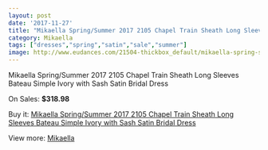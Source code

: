 ```yaml
---
layout: post
date: '2017-11-27'
title: "Mikaella Spring/Summer 2017 2105 Chapel Train Sheath Long Sleeves Bateau Simple Ivory with Sash Satin Bridal Dress"
category: Mikaella
tags: ["dresses","spring","satin","sale","summer"]
image: http://www.eudances.com/21504-thickbox_default/mikaella-spring-summer-2017-2105-chapel-train-sheath-long-sleeves-bateau-simple-ivory-with-sash-satin-bridal-dress.jpg
---
```

Mikaella Spring/Summer 2017 2105 Chapel Train Sheath Long Sleeves Bateau Simple Ivory with Sash Satin Bridal Dress

On Sales: **$318.98**
<a href="https://www.eudances.com/en/mikaella/6606-mikaella-spring-summer-2017-2105-chapel-train-sheath-long-sleeves-bateau-simple-ivory-with-sash-satin-bridal-dress.html"><amp-img layout="responsive" width="600" height="600" src="//www.eudances.com/21504-thickbox_default/mikaella-spring-summer-2017-2105-chapel-train-sheath-long-sleeves-bateau-simple-ivory-with-sash-satin-bridal-dress.jpg" alt="Mikaella Spring/Summer 2017 2105 Chapel Train Sheath Long Sleeves Bateau Simple Ivory with Sash Satin Bridal Dress 0" /></a>
<a href="https://www.eudances.com/en/mikaella/6606-mikaella-spring-summer-2017-2105-chapel-train-sheath-long-sleeves-bateau-simple-ivory-with-sash-satin-bridal-dress.html"><amp-img layout="responsive" width="600" height="600" src="//www.eudances.com/21509-thickbox_default/mikaella-spring-summer-2017-2105-chapel-train-sheath-long-sleeves-bateau-simple-ivory-with-sash-satin-bridal-dress.jpg" alt="Mikaella Spring/Summer 2017 2105 Chapel Train Sheath Long Sleeves Bateau Simple Ivory with Sash Satin Bridal Dress 1" /></a>
<a href="https://www.eudances.com/en/mikaella/6606-mikaella-spring-summer-2017-2105-chapel-train-sheath-long-sleeves-bateau-simple-ivory-with-sash-satin-bridal-dress.html"><amp-img layout="responsive" width="600" height="600" src="//www.eudances.com/21508-thickbox_default/mikaella-spring-summer-2017-2105-chapel-train-sheath-long-sleeves-bateau-simple-ivory-with-sash-satin-bridal-dress.jpg" alt="Mikaella Spring/Summer 2017 2105 Chapel Train Sheath Long Sleeves Bateau Simple Ivory with Sash Satin Bridal Dress 2" /></a>
<a href="https://www.eudances.com/en/mikaella/6606-mikaella-spring-summer-2017-2105-chapel-train-sheath-long-sleeves-bateau-simple-ivory-with-sash-satin-bridal-dress.html"><amp-img layout="responsive" width="600" height="600" src="//www.eudances.com/21507-thickbox_default/mikaella-spring-summer-2017-2105-chapel-train-sheath-long-sleeves-bateau-simple-ivory-with-sash-satin-bridal-dress.jpg" alt="Mikaella Spring/Summer 2017 2105 Chapel Train Sheath Long Sleeves Bateau Simple Ivory with Sash Satin Bridal Dress 3" /></a>
<a href="https://www.eudances.com/en/mikaella/6606-mikaella-spring-summer-2017-2105-chapel-train-sheath-long-sleeves-bateau-simple-ivory-with-sash-satin-bridal-dress.html"><amp-img layout="responsive" width="600" height="600" src="//www.eudances.com/21506-thickbox_default/mikaella-spring-summer-2017-2105-chapel-train-sheath-long-sleeves-bateau-simple-ivory-with-sash-satin-bridal-dress.jpg" alt="Mikaella Spring/Summer 2017 2105 Chapel Train Sheath Long Sleeves Bateau Simple Ivory with Sash Satin Bridal Dress 4" /></a>
<a href="https://www.eudances.com/en/mikaella/6606-mikaella-spring-summer-2017-2105-chapel-train-sheath-long-sleeves-bateau-simple-ivory-with-sash-satin-bridal-dress.html"><amp-img layout="responsive" width="600" height="600" src="//www.eudances.com/21505-thickbox_default/mikaella-spring-summer-2017-2105-chapel-train-sheath-long-sleeves-bateau-simple-ivory-with-sash-satin-bridal-dress.jpg" alt="Mikaella Spring/Summer 2017 2105 Chapel Train Sheath Long Sleeves Bateau Simple Ivory with Sash Satin Bridal Dress 5" /></a>

Buy it: [Mikaella Spring/Summer 2017 2105 Chapel Train Sheath Long Sleeves Bateau Simple Ivory with Sash Satin Bridal Dress](https://www.eudances.com/en/mikaella/6606-mikaella-spring-summer-2017-2105-chapel-train-sheath-long-sleeves-bateau-simple-ivory-with-sash-satin-bridal-dress.html "Mikaella Spring/Summer 2017 2105 Chapel Train Sheath Long Sleeves Bateau Simple Ivory with Sash Satin Bridal Dress")

View more: [Mikaella](https://www.eudances.com/en/106-mikaella "Mikaella")